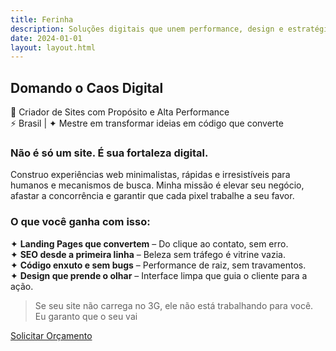 ```yaml
---
title: Ferinha
description: Soluções digitais que unem performance, design e estratégia.
date: 2024-01-01
layout: layout.html
---
```


## Domando o Caos Digital

🎯 Criador de Sites com Propósito e Alta Performance<br>
⚡ Brasil | ✦ Mestre em transformar ideias em código que converte

### Não é só um site. É sua fortaleza digital.

Construo experiências web minimalistas, rápidas e irresistíveis para humanos e mecanismos de busca. Minha missão é elevar seu negócio, afastar a concorrência e garantir que cada pixel trabalhe a seu favor.

### O que você ganha com isso:

✦ **Landing Pages que convertem** – Do clique ao contato, sem erro.<br>
✦ **SEO desde a primeira linha** – Beleza sem tráfego é vitrine vazia.<br>
✦ **Código enxuto e sem bugs** – Performance de raiz, sem travamentos.<br>
✦ **Design que prende o olhar** – Interface limpa que guia o cliente para a ação.

> Se seu site não carrega no 3G, ele não está trabalhando para você. Eu garanto que o seu vai

[Solicitar Orçamento](http://Wa.me/+5575998280886)
